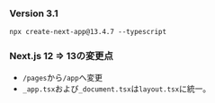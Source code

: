### Version 3.1

```
npx create-next-app@13.4.7 --typescript
```

### Next.js 12 => 13の変更点
- ```/pages```から```/app```へ変更
- ```_app.tsx```および```_document.tsx```は```layout.tsx```に統一。
